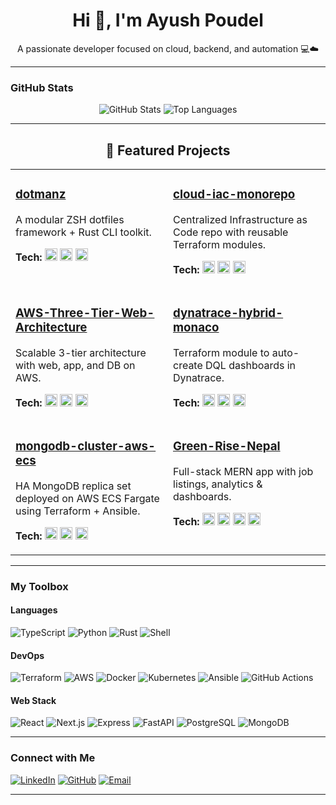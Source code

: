 <h1 align="center">Hi 👋, I'm Ayush Poudel</h1>
<p align="center">A passionate developer focused on cloud, backend, and automation 💻☁️</p>

---
### GitHub Stats

<p align="center">
  <img src="https://github-readme-stats.vercel.app/api?username=ayuspoudel&show_icons=true&theme=tokyonight&hide_border=true" alt="GitHub Stats"/>
  <img src="https://github-readme-stats.vercel.app/api/top-langs/?username=ayuspoudel&layout=compact&theme=tokyonight&hide_border=true" alt="Top Languages"/>
</p>

---

<h2 align="center">🚀 Featured Projects</h2>

<div align="center">

<table>
  <tr>
    <td width="45%" valign="top">
      <h3><a href="https://github.com/ayuspoudel/dotmanz">dotmanz</a></h3>
      <p>A modular ZSH dotfiles framework + Rust CLI toolkit.</p>
      <p><strong>Tech:</strong>
        <img src="https://cdn.jsdelivr.net/gh/devicons/devicon/icons/rust/rust-original.svg" height="20"/>
        <img src="https://cdn.jsdelivr.net/gh/devicons/devicon/icons/bash/bash-original.svg" height="20"/>
        <img src="https://cdn.jsdelivr.net/gh/devicons/devicon/icons/linux/linux-original.svg" height="20"/>
      </p>
    </td>
    <td width="45%" valign="top">
      <h3><a href="https://github.com/ayuspoudel/cloud-iac-monorepo">cloud-iac-monorepo</a></h3>
      <p>Centralized Infrastructure as Code repo with reusable Terraform modules.</p>
      <p><strong>Tech:</strong>
        <img src="https://cdn.jsdelivr.net/gh/devicons/devicon/icons/terraform/terraform-original.svg" height="20"/>
        <img src="https://cdn.jsdelivr.net/gh/devicons/devicon/icons/amazonwebservices/amazonwebservices-original.svg" height="20"/>
        <img src="https://cdn.jsdelivr.net/gh/devicons/devicon/icons/linux/linux-original.svg" height="20"/>
      </p>
    </td>
  </tr>
  <tr>
    <td valign="top">
      <h3><a href="https://github.com/ayuspoudel/AWS-Three-Tier-Web-Architecture">AWS-Three-Tier-Web-Architecture</a></h3>
      <p>Scalable 3-tier architecture with web, app, and DB on AWS.</p>
      <p><strong>Tech:</strong>
        <img src="https://cdn.jsdelivr.net/gh/devicons/devicon/icons/terraform/terraform-original.svg" height="20"/>
        <img src="https://cdn.jsdelivr.net/gh/devicons/devicon/icons/amazonwebservices/amazonwebservices-original.svg" height="20"/>
        <img src="https://cdn.jsdelivr.net/gh/devicons/devicon/icons/nginx/nginx-original.svg" height="20"/>
      </p>
    </td>
    <td valign="top">
      <h3><a href="https://github.com/ayuspoudel/dynatrace-hybrid-monaco">dynatrace-hybrid-monaco</a></h3>
      <p>Terraform module to auto-create DQL dashboards in Dynatrace.</p>
      <p><strong>Tech:</strong>
        <img src="https://cdn.jsdelivr.net/gh/devicons/devicon/icons/terraform/terraform-original.svg" height="20"/>
        <img src="https://raw.githubusercontent.com/simple-icons/simple-icons/develop/icons/dynatrace.svg" height="20"/>
        <img src="https://cdn.jsdelivr.net/gh/devicons/devicon/icons/python/python-original.svg" height="20"/>
      </p>
    </td>
  </tr>
  <tr>
    <td valign="top">
      <h3><a href="https://github.com/ayuspoudel/mongodb-cluster-aws-ecs">mongodb-cluster-aws-ecs</a></h3>
      <p>HA MongoDB replica set deployed on AWS ECS Fargate using Terraform + Ansible.</p>
      <p><strong>Tech:</strong>
        <img src="https://cdn.jsdelivr.net/gh/devicons/devicon/icons/mongodb/mongodb-original.svg" height="20"/>
        <img src="https://cdn.jsdelivr.net/gh/devicons/devicon/icons/ansible/ansible-original.svg" height="20"/>
        <img src="https://cdn.jsdelivr.net/gh/devicons/devicon/icons/amazonwebservices/amazonwebservices-original.svg" height="20"/>
      </p>
    </td>
    <td valign="top">
      <h3><a href="https://github.com/ayuspoudel/Green-Rise-Nepal-Full-Stack-Project">Green-Rise-Nepal</a></h3>
      <p>Full-stack MERN app with job listings, analytics & dashboards.</p>
      <p><strong>Tech:</strong>
        <img src="https://cdn.jsdelivr.net/gh/devicons/devicon/icons/mongodb/mongodb-original.svg" height="20"/>
        <img src="https://cdn.jsdelivr.net/gh/devicons/devicon/icons/express/express-original.svg" height="20"/>
        <img src="https://cdn.jsdelivr.net/gh/devicons/devicon/icons/react/react-original.svg" height="20"/>
        <img src="https://cdn.jsdelivr.net/gh/devicons/devicon/icons/nodejs/nodejs-original.svg" height="20"/>
      </p>
    </td>
  </tr>
</table>

</div>


---

### My Toolbox

#### Languages
![TypeScript](https://img.shields.io/badge/TypeScript-3178C6?logo=typescript)
![Python](https://img.shields.io/badge/Python-3776AB?logo=python)
![Rust](https://img.shields.io/badge/Rust-000000?logo=rust)
![Shell](https://img.shields.io/badge/Bash-4EAA25?logo=gnubash)

#### DevOps
![Terraform](https://img.shields.io/badge/Terraform-623CE4?logo=terraform)
![AWS](https://img.shields.io/badge/AWS-FF9900?logo=amazonaws)
![Docker](https://img.shields.io/badge/Docker-2496ED?logo=docker)
![Kubernetes](https://img.shields.io/badge/Kubernetes-326CE5?logo=kubernetes)
![Ansible](https://img.shields.io/badge/Ansible-EE0000?logo=ansible)
![GitHub Actions](https://img.shields.io/badge/GitHub%20Actions-2088FF?logo=githubactions)

#### Web Stack
![React](https://img.shields.io/badge/React-20232A?logo=react)
![Next.js](https://img.shields.io/badge/Next-black?logo=next.js)
![Express](https://img.shields.io/badge/Express-000000?logo=express)
![FastAPI](https://img.shields.io/badge/FastAPI-009688?logo=fastapi)
![PostgreSQL](https://img.shields.io/badge/PostgreSQL-4169E1?logo=postgresql)
![MongoDB](https://img.shields.io/badge/MongoDB-47A248?logo=mongodb)

---

### Connect with Me

[![LinkedIn](https://img.shields.io/badge/LinkedIn-blue?logo=linkedin&logoColor=white)](https://linkedin.com/in/workwithayush)
[![GitHub](https://img.shields.io/badge/GitHub-181717?logo=github)](https://github.com/ayuspoudel)
[![Email](https://img.shields.io/badge/Email-ayuspoudel%40gmail.com-D14836?logo=gmail&logoColor=white)](mailto:ayuspoudel@gmail.com)

---


